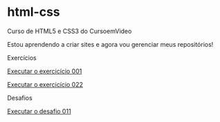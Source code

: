 # html-css
 Curso de HTML5 e CSS3 do CursoemVideo

 Estou aprendendo a criar sites e agora vou gerenciar meus repositórios!

Exercícios 

 <a href="https://rmrgomes.github.io/html-css/exercicios/ex001/index.html" target="_blank">Executar o exercicício 001</a>


 <a href="https://rmrgomes.github.io/html-css/exercicios/ex022/fundo006.html" target="_blank">Executar o exercicício 022</a>

 Desafios

 <a href="https://rmrgomes.github.io/html-css/desafios/d011/index.html" target="_blank">Executar o desafio 011</a>
